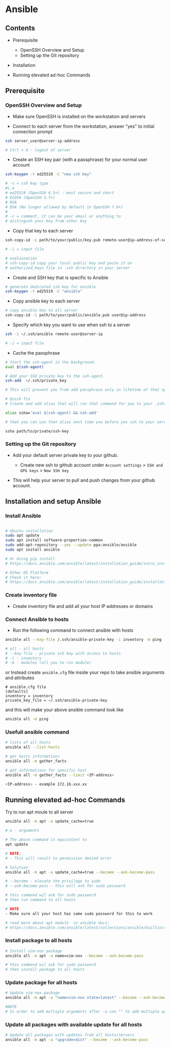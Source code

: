 # Ansible

## Contents

- Prerequisite
  - OpenSSH Overview and Setup
  - Setting up the Git repository

- Installation
- Running elevated ad-hoc Commands
## Prerequisite

### OpenSSH Overview and Setup

- Make sure OpenSSH is installed on the workstation and servers

- Connect to each server from the workstation, answer "yes" to initial connection prompt

```bash
ssh server_user@server-ip-address

# Ctrl + d - logout of server
```

- Create an SSH key pair (with a passphrase) for your normal user account

```bash
ssh-keygen -t ed25519 -C "new ssh key"

# -t = ssh key type
#i.e
# ed25519 (OpenSSH 6.5+) - most secure and short
# ECDSA (OpenSSH 5.7+)
# RSA
# DSA (No longer allowed by default in OpenSSH 7.0+)
#
# -c = comment, it can be your email or anything to
# distingush your key from other key
```

- Copy that key to each server

```bash
ssh-copy-id -i path/to/your/public/key.pub remote-user@ip-address-of-server

# -i = input file

# explaination
# ssh-copy-id copy your local public key and paste it on
# authorized_keys file in .ssh directory in your server
```

- Create and SSH key that is specific to Ansible

```bash
# generate dedicated ssh key for ansible
ssh-keygen -t ed25519 -C "ansible"
```

- Copy ansible key to each server

```bash
# copy ansible key to all server
ssh-copy-id -i path/to/your/public/ansible.pub user@ip-address
```

- Specify which key you want to use when ssh to a server

```bash
ssh -i ~/.ssh/ansible remote-user@server-ip

# -i = input file
```

- Cache the passphrase

```bash
# Start the ssh-agent in the background.
eval $(ssh-agent)

# Add your SSH private key to the ssh-agent.
ssh-add  ~/.ssh/private_key

# This will prevent you from add passphrase only in lifetime of that specific terminal instance. So if you close that termial you will have to run that commands again.

# Quick fix
# Create and add alias that will run that command for you to your .zshrc or .bashrc file

alias ssha='eval $(ssh-agent) && ssh-add'

# then you can use that alias next time you before you ssh to your server

ssha path/to/private/ssh-key
```

### Setting up the Git repository

- Add your default server private key to your github.
    - Create new ssh to github account under ```Account settings``` > ```SSH and GPG keys``` > ```New SSH key```

- This will help your server to pull and push changes from your github account.


## Installation and setup Ansible

### Install Ansible
```bash

# Ubuntu installation
sudo apt update
sudo apt install software-properties-common
sudo add-apt-repository --yes --update ppa:ansible/ansible
sudo apt install ansible

# Or Using pip install
# https://docs.ansible.com/ansible/latest/installation_guide/intro_installation.html

# Other OS Platform
# Check it here:
# https://docs.ansible.com/ansible/latest/installation_guide/installation_distros.html
```

### Create inventory file 
- Create inventory file and add all your host IP addresses or domains


### Connect Ansible to hosts
- Run the following command to connect ansible with hosts 

```bash
ansible all --key-file /.ssh/ansible-private-key -i inventory -m ping

# all - all hosts
# --key-file - private ssh key with access to hosts
# -i - inventory
# -m - modules (all you to run module)
```

or Instead create ```ansible.cfg``` file inside your repo to take ansible arguments and attributes
```text
# ansible.cfg file
[defaults]
inventory = inventory
private_key_file = ~/.ssh/ansible-private-key
```
and this will make your above ansible command look like 

```bash
ansible all -m ping
```

### Usefull ansible command

```bash
# lists of all hosts
ansible all --list-hosts
```

```bash
# get hosts informations
ansible all -m gather_facts
``` 

```bash
# get informations for specific host
ansible all -m gather_facts --limit <IP-address>

<IP-address> - example 172.16.xxx.xx
``` 

## Running elevated ad-hoc Commands
Try to run apt moule to all server

```bash
ansible all -m apt -a update_cache=true

#-a - arguments 

# The above command is equivalent to 
apt update

# NOTE:
# - This will result to permission denied error 
```

```bash
# Solution
ansible all -m apt -a update_cache=true --became --ask-become-pass

# --become - elevate the privilege to sudo
# --ask-become-pass - this will ask for sudo password

# this command wil ask for sudo password 
# then run command to all hosts

# NOTE 
- Make sure all your host has same sudo password for this to work

# read more about apt module  in ansible docs:
# https://docs.ansible.com/ansible/latest/collections/ansible/builtin/apt_module.html
```

### Install package to all hosts

```bash
# Install vim-nox package
ansible all -m apt -a name=vim-nox --become --ask-become-pass

# this command wil ask for sudo password 
# then install package to all hosts
```

### Update package for all hosts

```bash
# Update vim-nox package
ansible all -m apt -a "name=vim-nox state=latest" --become --ask-become-pass

#NOTE
# In order to add multiple arguments after -a use "" to add multiple agruments
```

### Update all packages with available update for all hosts

```bash
# Update all packages with updates from all hosts/servers
ansible all -m apt -a "upgrade=dist" --become --ask-become-pass

```